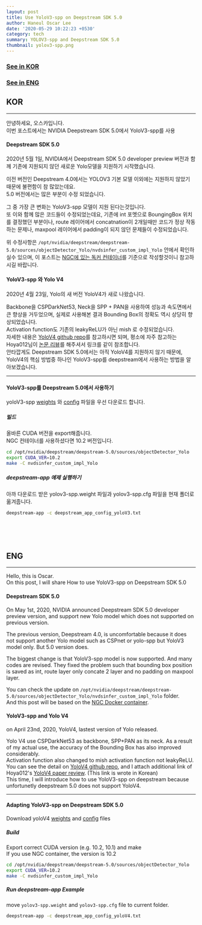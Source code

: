 ```yaml
---
layout: post
title: Use YoloV3-spp on Deepstream SDK 5.0
author: Haneul Oscar Lee
date: '2020-05-29 10:22:23 +0530'
category: tech
summary: YOLOV3-spp and Deepstream SDK 5.0
thumbnail: yolov3-spp.png
---
```


### [See in KOR](#kor)   

### [See in ENG](#eng)


## KOR
----------

안녕하세요, 오스카입니다.   
이번 포스트에서는 NVIDIA Deepstream SDK 5.0에서 YoloV3-spp를 사용

#### Deepstream SDK 5.0

2020년 5월 1일, NVIDIA에서 Deepstream SDK 5.0 developer preview 버전과 함께 기존에 지원되지 않던 새로운  Yolo모델을 지원하기 시작했습니다.   

이전 버전인 Deepstream 4.0에서는 YOLOV3 기본 모델 이외에는 지원하지 않았기 때문에 불편함이 참 많았는데요.   
5.0 버전에서는 많은 부분이 수정 되었습니다.

그 중 가장 큰 변화는 YoloV3-spp 모델이 지원 된다는것입니다.   
또 이와 함께 많은 코드들이 수정되었는데요, 기존에 int 포멧으로 BoungingBox 위치를 결정했던 부분이나, route 레이어에서 concatnation이 2개일때만 코드가 정상 작동하는 문제나, maxpool 레이어에서 padding이 되지 않던 문제들이 수정되었습니다. 


위 수정사항은 `/opt/nvidia/deepstream/deepstream-5.0/sources/objectDetector_Yolo/nvdsinfer_custom_impl_Yolo` 안에서 확인하실수 있으며, 
이 포스트는 [NGC에 있는 독커 컨테이너](https://ngc.nvidia.com/catalog/containers/nvidia:deepstream)를 기준으로 작성할것이니 참고하시길 바랍니다.


#### YoloV3-spp 와 Yolo V4

2020년 4월 23일, Yolo의 새 버전 YoloV4가 새로 나왔습니다.

Backbone을 CSPDarkNet53, Neck을 SPP + PAN을 사용하여 성능과 속도면에서 큰 향상을 거두었으며, 실제로 사용해본 결과 Bounding Box의 정확도 역시 상당히 향상되었습니다.   
Activation function도 기존의 leakyReLU가 아닌 mish 로 수정되었습니다.   
자세한 내용은 [YoloV4 github repo](https://github.com/AlexeyAB/darknet)를 참고하시면 되며, 
평소에 자주 참고하는 Hoya012님이 [논문 리뷰](https://hoya012.github.io/blog/yolov4/)를 해주셔서 링크를 같이 참조합니다.    
안타깝게도 Deepstream SDK 5.0에서는 아직 YoloV4를 지원하지 않기 때문에, YoloV4의 핵심 방법중 하나인 YoloV3-spp를 deepstream에서 사용하는 방법을 알아보겠습니다. 

----------
#### YoloV3-spp를 Deepstream 5.0에서 사용하기

yoloV3-spp [weights](https://pjreddie.com/media/files/yolov3-spp.weights) 와 [config](https://raw.githubusercontent.com/AlexeyAB/darknet/master/cfg/yolov3-spp.cfg) 파일을 우선 다운로드 합니다.

##### 빌드

올바른 CUDA 버전을 export해줍니다.    
NGC 컨테이너를 사용하셨다면 10.2 버전입니다.

```sh
cd /opt/nvidia/deepstream/deepstream-5.0/sources/objectDetector_Yolo
export CUDA_VER=10.2
make -C nvdsinfer_custom_impl_Yolo
```

##### deepstream-app 예제 실행하기

아까 다운로드 받은 yolov3-spp.weight 파일과 yolov3-spp.cfg 파일을 현재 폴더로 옮겨줍니다.

```sh
deepstream-app -c deepstream_app_config_yoloV3.txt
```



<br><br><br>

## ENG
----------

Hello, this is Oscar.   
On this post, I will share How to use YoloV3-spp on Deepstream SDK 5.0

#### Deepstream SDK 5.0

On May 1st, 2020, NVIDIA announced Deepstream SDK 5.0 developer preview version, and support new Yolo model which does not supported on previous version.

The previous version, Deepstream 4.0, is uncomfortable because it does not support another Yolo model such as CSPnet or yolo-spp but YoloV3 model only.
But 5.0 version does.

The biggest change is that YoloV3-spp model is now supported.
And many codes are revised. 
They fixed the problem such that bounding box position is saved as int, route layer only concate 2 layer and no padding on maxpool layer. 

You can check the update on `/opt/nvidia/deepstream/deepstream-5.0/sources/objectDetector_Yolo/nvdsinfer_custom_impl_Yolo` folder.   
And this post will be based on the [NGC Docker container](https://ngc.nvidia.com/catalog/containers/nvidia:deepstream).


#### YoloV3-spp and Yolo V4

on April 23nd, 2020, YoloV4, lastest version of Yolo released.

Yolo V4 use CSPDarkNet53 as backbone, SPP+PAN as its neck. 
As a result of my actual use, the accuracy of the Bounding Box has also improved considerably.   
Activation function also changed to mish activation function not leakyReLU.   
You can see the detail on [YoloV4 github repo](https://github.com/AlexeyAB/darknet), and I attach additional link of Hoya012's [YoloV4 paper review](https://hoya012.github.io/blog/yolov4/). (This link is wrote in Korean)   
This time, I will introduce how to use YoloV3-spp on deepstream because unfortunetly deepstream 5.0 does not support YoloV4.

----------
#### Adapting YoloV3-spp on Deepstream SDK 5.0

Download yoloV4 [weights](https://pjreddie.com/media/files/yolov3-spp.weights) and [config](https://raw.githubusercontent.com/AlexeyAB/darknet/master/cfg/yolov3-spp.cfg) files

##### Build

Export correct CUDA version (e.g. 10.2, 10.1) and make   
If you use NGC container, the version is 10.2

```sh
cd /opt/nvidia/deepstream/deepstream-5.0/sources/objectDetector_Yolo
export CUDA_VER=10.2
make -C nvdsinfer_custom_impl_Yolo
```

##### Run deepstream-app Example

move `yolov3-spp.weight` and `yolov3-spp.cfg` file to current folder.

```sh
deepstream-app -c deepstream_app_config_yoloV4.txt
```
